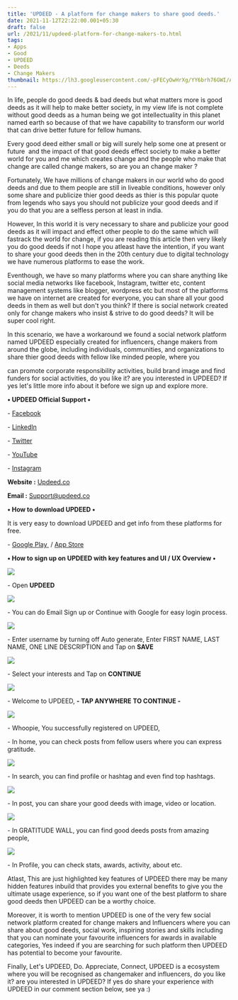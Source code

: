 ```yaml
---
title: 'UPDEED - A platform for change makers to share good deeds.'
date: 2021-11-12T22:22:00.001+05:30
draft: false
url: /2021/11/updeed-platform-for-change-makers-to.html
tags: 
- Apps
- Good
- UPDEED
- Deeds
- Change Makers
thumbnail: https://lh3.googleusercontent.com/-pFECyOwHrXg/YY6brh76GWI/AAAAAAAAHRE/ACXx6i2PCUEQEP0Yq7LIP_8hWUCKFY0mQCLcBGAsYHQ/s1600/1636735914400640-0.png
---
```


  

In life, people do good deeds & bad deeds but what matters more is good deeds as it will help to make better society, in my view life is not complete without good deeds as a human being we got intellectuality in this planet named earth so because of that we have capability to transform our world that can drive better future for fellow humans.

  

Every good deed either small or big will surely help some one at present or future  and the impact of that good deeds effect society to make a better world for you and me which creates change and the people who make that change are called change makers, so are you an change maker ?

  

Fortunately, We have millions of change makers in our world who do good deeds and due to them people are still in liveable conditions, however only some share and publicize thier good deeds as thier is this popular quote from legends who says you should not publicize your good deeds and if you do that you are a selfless person at least in india.

  

However, In this world it is very necessary to share and publicize your good deeds as it will impact and effect other people to do the same which will fastrack the world for change, if you are reading this article then very likely you do good deeds if not I hope you atleast have the intention, if you want to share your good deeds then in the 20th century due to digital technology we have numerous platforms to ease the work.

  

Eventhough, we have so many platforms where you can share anything like social media networks like facebook, Instagram, twitter etc, content management systems like blogger, wordpress etc but most of the platforms we have on internet are created for everyone, you can share all your good deeds in them as well but don't you think? If there is social network created only for change makers who insist & strive to do good deeds? It will be super cool right.

  

In this scenario, we have a workaround we found a social network platform named UPDEED especially created for influencers, change makers from around the globe, including individuals, communities, and organizations to share thier good deeds with fellow like minded people, where you 

can promote corporate responsibility activities, build brand image and find funders for social activities, do you like it? are you interested in UPDEED? If yes let's little more info about it before we sign up and explore more.

  

**• UPDEED Official Support •**

\- [Facebook](https://www.facebook.com/updeedapp)

\- [LinkedIn](https://www.linkedin.com/company/updeed/)

\- [Twitter](https://twitter.com/UpdeedApp)

\- [YouTube](https://www.youtube.com/channel/UCASHzBIGzwLDAQXe48eeJGQ)

\- [Instagram](https://www.instagram.com/updeedapp/)

**Website :** [Updeed.co](http://www.updeed.co/)

**Email :** [Support@updeed.co](http://Support@updeed.co)

**• How to download UPDEED •**

It is very easy to download UPDEED and get info from these platforms for free.

  

\- [Google Play ](https://play.google.com/store/apps/details?id=co.updeed.updeed) / [App Store](https://apps.apple.com/in/app/updeed/id1543932286)

  

**• How to sign up on UPDEED with key features and UI / UX Overview •**

 **![](https://lh3.googleusercontent.com/-0o-xRUpXZ3g/YY6bqmmfuOI/AAAAAAAAHRA/cdwlDrHSLgISAzI-kZ6reckQxRsoWu9KgCLcBGAsYHQ/s1600/1636735910647889-1.png)** 

\- Open **UPDEED**

 **![](https://lh3.googleusercontent.com/-U7-6aUTj4qs/YY6bpmjRIQI/AAAAAAAAHQ8/kjDzyERVwgEd4EUrVcx-5aeN02UeAlnFwCLcBGAsYHQ/s1600/1636735906433028-2.png)** 

\- You can do Email Sign up or Continue with Google for easy login process.

  

 ![](https://lh3.googleusercontent.com/-JdN0dk9iLiA/YY6bovjZCDI/AAAAAAAAHQ4/OmUjDXFnAhYsizt4g7Lnmak6Q2QDyIfFwCLcBGAsYHQ/s1600/1636735902392815-3.png) 

  

  

\- Enter username by turning off Auto generate, Enter FIRST NAME, LAST NAME, ONE LINE DESCRIPTION and Tap on **SAVE**

 **![](https://lh3.googleusercontent.com/-I9jtlKDRl_A/YY6bnn7x9iI/AAAAAAAAHQ0/zRa7PgyipVg9HFujiAgD_BTzysfz8NGZgCLcBGAsYHQ/s1600/1636735898514587-4.png)** 

\- Select your interests and Tap on **CONTINUE**

 **![](https://lh3.googleusercontent.com/-4kzFw3ca2k4/YY6bmrzN2RI/AAAAAAAAHQw/PONEdHZ4hDohOPfdOlAx-itWgpMrUOI0QCLcBGAsYHQ/s1600/1636735894432759-5.png)** 

\- Welcome to UPDEED, **\- TAP ANYWHERE** **TO CONTINUE -**

 **![](https://lh3.googleusercontent.com/-CctIuNWqlLk/YY6bls4ZIGI/AAAAAAAAHQs/nUkxbiNHYzUIVZnkTfW6GbxOXFWOK_J0ACLcBGAsYHQ/s1600/1636735890335345-6.png)**

\- Whoopie, You successfully registered on UPDEED, 

  

\- In home, you can check posts from fellow users where you can express gratitude.

  

 ![](https://lh3.googleusercontent.com/-PkoFz-89zcc/YY6bkokFiTI/AAAAAAAAHQo/UVVX-BSGJqI31oASa8m-h3QvdeoxiG2QACLcBGAsYHQ/s1600/1636735886445393-7.png) 

  

\- In search, you can find profile or hashtag and even find top hashtags.

  

 ![](https://lh3.googleusercontent.com/-IVX1q0TOEoY/YY6bjkqcxJI/AAAAAAAAHQk/PgRwps6lawkoryxMb76QFf2FQgdYZ_HAgCLcBGAsYHQ/s1600/1636735882507527-8.png) 

  

\- In post, you can share your good deeds with image, video or location.

  

 ![](https://lh3.googleusercontent.com/-gb-w_-czT20/YY6bilxXMWI/AAAAAAAAHQg/y8WASQln6lYKAyHz5oswIfO294HnQG1tACLcBGAsYHQ/s1600/1636735878952019-9.png) 

  

\- In GRATITUDE WALL, you can find good deeds posts from amazing people, 

  

 ![](https://lh3.googleusercontent.com/-xYi5mHYZx5Y/YY6bhjzWe_I/AAAAAAAAHQc/rnSz6JJ2H6gl0idQGarJpjHLG5OYovlggCLcBGAsYHQ/s1600/1636735873367096-10.png) 

  

\- In Profile, you can check stats, awards, activity, about etc.

  

Atlast, This are just highlighted key features of UPDEED there may be many hidden features inbuild that provides you external benefits to give you the ultimate usage experience, so if you want one of the best platform to share good deeds then UPDEED can be a worthy choice.

  

Moreover, it is worth to mention UPDEED is one of the very few social network platform created for change makers and Influencers where you can share about good deeds, social work, inspiring stories and skills including that you can nominate your favourite influencers for awards in available categories, Yes indeed if you are searching for such platform then UPDEED has potential to become your favourite.

  

Finally, Let's UPDEED, Do. Appreciate, Connect, UPDEED is a ecosystem where you will be recognised as changemaker and influencers, do you like it? are you interested in UPDEED? If yes do share your experience with UPDEED in our comment section below, see ya :)